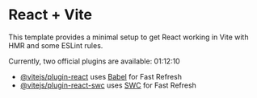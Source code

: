 # React + Vite

This template provides a minimal setup to get React working in Vite with HMR and some ESLint rules.

Currently, two official plugins are available: 01:12:10

- [@vitejs/plugin-react](https://github.com/vitejs/vite-plugin-react/blob/main/packages/plugin-react/README.md) uses [Babel](https://babeljs.io/) for Fast Refresh
- [@vitejs/plugin-react-swc](https://github.com/vitejs/vite-plugin-react-swc) uses [SWC](https://swc.rs/) for Fast Refresh
